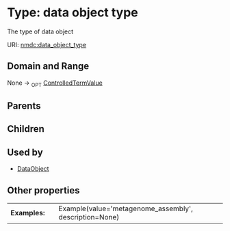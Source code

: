 
# Type: data object type


The type of data object

URI: [nmdc:data_object_type](https://microbiomedata/meta/data_object_type)


## Domain and Range

None ->  <sub>OPT</sub> [ControlledTermValue](ControlledTermValue.md)

## Parents


## Children


## Used by

 * [DataObject](DataObject.md)

## Other properties

|  |  |  |
| --- | --- | --- |
| **Examples:** | | Example(value='metagenome_assembly', description=None) |

